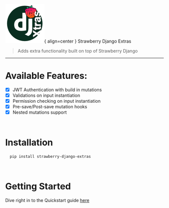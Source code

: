 ![Logo](./img/sdj-extras.png){ align=center }
Strawberry Django Extras

> Adds extra functionality built on top of Strawberry Django

---
# Available Features:
- [x] JWT Authentication with build in mutations
- [x] Validations on input instantiation  
- [x] Permission checking on input instantiation
- [x] Pre-save/Post-save mutation hooks
- [x] Nested mutations support

<br />

# Installation
```bash
  pip install strawberry-django-extras
```

<br />

# Getting Started
Dive right in to the Quickstart guide [here](./quickstart.md)
